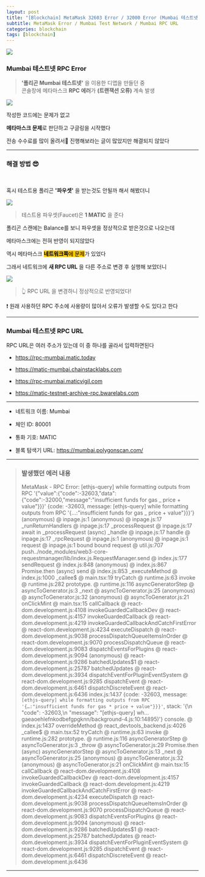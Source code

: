 ```yaml
---
layout: post
title: "[Blockchain] MetaMask 32603 Error / 32000 Error (Mumbai 테스트넷)"
subtitle: MetaMask Error / Mumbai Test Network / Mumbai RPC URL
categories: blockchain
tags: [blockchain]
---
```


![](https://velog.velcdn.com/images/-__-/post/86ec74df-cdaa-48de-bed2-8e75e515263a/image.png)

### Mumbai 테스트넷 RPC Error

> **'폴리곤 Mumbai 테스트넷'** 을 이용한 디앱을 만들던 중<br>
> 콘솔창에 메타마스크 **RPC 에러**가 **(트랜잭션 오류)** 계속 발생

![](https://velog.velcdn.com/images/-__-/post/b27ae5bd-4f6e-48e5-9baf-b9be9c9d80cf/image.png)

작성한 코드에는 문제가 없고

**메타마스크 문제**로 판단하고 구글링을 시작했다

전송 수수료를 많이 올려서🔺 진행해보라는 글이 많았지만 해결되지 않았다

---

### 해결 방법 😎

<br>

혹시 테스트용 폴리곤 **'파우셋'** 을 받는것도 안될까 해서 해봤더니

![](https://velog.velcdn.com/images/-__-/post/02eb19ef-cb81-4c60-a96e-a7bf956c9c38/image.png)

> 테스트용 파우셋(Faucet)은 **1 MATIC** 을 준다

폴리곤 스캔에는 Balance를 보니 파우셋을 정상적으로 받은것으로 나오는데

메타마스크에는 전혀 반영이 되지않았다

역시 메타마스크 <span style="background-color:#FFC701; color:#000;">**네트워크쪽**에 문제</span>가 있었다

그래서 네트워크에 **새 RPC URL** 을 다른 주소로 변경 후 실행해 보았더니

![](https://velog.velcdn.com/images/-__-/post/fdf3a926-b7e2-410e-8d6d-a648e5a4c78b/image.png)

> 👆 RPC URL 을 변경하니 정상적으로 반영되었다!

❗ 원래 사용하던 RPC 주소에 사용량이 많아서 오류가 발생할 수도 있다고 한다

---

### Mumbai 테스트넷 RPC URL

RPC URL은 여러 주소가 있는데 이 중 하나를 골라서 입력하면된다

- <https://rpc-mumbai.matic.today>

- <https://matic-mumbai.chainstacklabs.com>

- <https://rpc-mumbai.maticvigil.com>

- <https://matic-testnet-archive-rpc.bwarelabs.com>

---

- 네트워크 이름: Mumbai

- 체인 ID: 80001

- 통화 기호: MATIC

- 블록 탐색기 URL: <https://mumbai.polygonscan.com/>

---

> ### 발생했던 에러 내용
>
> MetaMask - RPC Error: [ethjs-query] while formatting outputs from RPC '{"value":{"code":-32603,"data":{"code":-32000,"message":"insufficient funds for gas _ price + value"}}}' {code: -32603, message: [ethjs-query] while formatting outputs from RPC '{…:"insufficient funds for gas _ price + value"}}}'}
> (anonymous) @ inpage.js:1
> (anonymous) @ inpage.js:17
> \_runReturnHandlers @ inpage.js:17
> \_processRequest @ inpage.js:17
> await in \_processRequest (async)
> \_handle @ inpage.js:17
> handle @ inpage.js:17
> \_rpcRequest @ inpage.js:1
> (anonymous) @ inpage.js:1
> request @ inpage.js:1
> bound bound request @ util.js:707
> push../node_modules/web3-core-requestmanager/lib/index.js.RequestManager.send @ index.js:177
> sendRequest @ index.js:848
> (anonymous) @ index.js:867
> Promise.then (async)
> send @ index.js:853
> \_executeMethod @ index.js:1000
> \_callee$ @ main.tsx:19
> tryCatch @ runtime.js:63
> invoke @ runtime.js:282
> prototype.<computed> @ runtime.js:116
> asyncGeneratorStep @ asyncToGenerator.js:3
> \_next @ asyncToGenerator.js:25
> (anonymous) @ asyncToGenerator.js:32
> (anonymous) @ asyncToGenerator.js:21
> onClickMint @ main.tsx:15
> callCallback @ react-dom.development.js:4108
> invokeGuardedCallbackDev @ react-dom.development.js:4157
> invokeGuardedCallback @ react-dom.development.js:4219
> invokeGuardedCallbackAndCatchFirstError @ react-dom.development.js:4234
> executeDispatch @ react-dom.development.js:9038
> processDispatchQueueItemsInOrder @ react-dom.development.js:9070
> processDispatchQueue @ react-dom.development.js:9083
> dispatchEventsForPlugins @ react-dom.development.js:9094
> (anonymous) @ react-dom.development.js:9286
> batchedUpdates$1 @ react-dom.development.js:25787
batchedUpdates @ react-dom.development.js:3934
dispatchEventForPluginEventSystem @ react-dom.development.js:9285
dispatchEvent @ react-dom.development.js:6461
dispatchDiscreteEvent @ react-dom.development.js:6436
index.js:1437 {code: -32603, message: `[ethjs-query] while formatting outputs from RPC '{…:"insufficient funds for gas * price + value"}}}'`, stack: '{\n  "code": -32603,\n  "message": "[ethjs-query] wh…gaeaoehlefnkodbefgpgknn/background-4.js:10:14895)'}
console.<computed> @ index.js:1437
overrideMethod @ react_devtools_backend.js:4026
_callee$ @ main.tsx:52
> tryCatch @ runtime.js:63
> invoke @ runtime.js:282
> prototype.<computed> @ runtime.js:116
> asyncGeneratorStep @ asyncToGenerator.js:3
> \_throw @ asyncToGenerator.js:29
> Promise.then (async)
> asyncGeneratorStep @ asyncToGenerator.js:13
> \_next @ asyncToGenerator.js:25
> (anonymous) @ asyncToGenerator.js:32
> (anonymous) @ asyncToGenerator.js:21
> onClickMint @ main.tsx:15
> callCallback @ react-dom.development.js:4108
> invokeGuardedCallbackDev @ react-dom.development.js:4157
> invokeGuardedCallback @ react-dom.development.js:4219
> invokeGuardedCallbackAndCatchFirstError @ react-dom.development.js:4234
> executeDispatch @ react-dom.development.js:9038
> processDispatchQueueItemsInOrder @ react-dom.development.js:9070
> processDispatchQueue @ react-dom.development.js:9083
> dispatchEventsForPlugins @ react-dom.development.js:9094
> (anonymous) @ react-dom.development.js:9286
> batchedUpdates$1 @ react-dom.development.js:25787
> batchedUpdates @ react-dom.development.js:3934
> dispatchEventForPluginEventSystem @ react-dom.development.js:9285
> dispatchEvent @ react-dom.development.js:6461
> dispatchDiscreteEvent @ react-dom.development.js:6436

---
